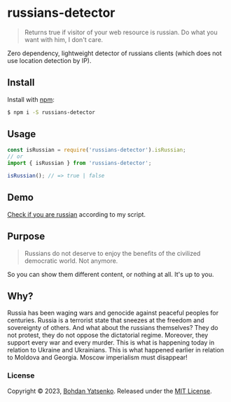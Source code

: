 # russians-detector

> Returns true if visitor of your web resource is russian.
> Do what you want with him, I don't care.

Zero dependency, lightweight detector of russians clients (which does not use location detection by IP).

## Install

Install with [npm](https://www.npmjs.com/):

```sh
$ npm i -S russians-detector
```

## Usage

```js
const isRussian = require('russians-detector').isRussian;
// or
import { isRussian } from 'russians-detector';

isRussian(); // => true | false
```

## Demo

[Check if you are russian](https://mr-devboy.github.io/russians-detector/) according to my script.

## Purpose

> Russians do not deserve to enjoy the benefits of the civilized democratic world. Not anymore.

So you can show them different content, or nothing at all. It's up to you.

## Why?

Russia has been waging wars and genocide against peaceful peoples for centuries. Russia is a terrorist state that sneezes at the freedom and sovereignty of others. And what about the russians themselves? They do not protest, they do not oppose the dictatorial regime. Moreover, they support every war and every murder. This is what is happening today in relation to Ukraine and Ukrainians. This is what happened earlier in relation to Moldova and Georgia. Moscow imperialism must disappear!

### License

Copyright © 2023, [Bohdan Yatsenko](https://github.com/jonschlinkert).
Released under the [MIT License](LICENSE).
